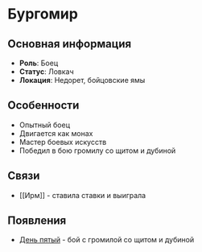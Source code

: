 # Бургомир

## Основная информация
- **Роль**: Боец
- **Статус**: Ловкач
- **Локация**: Недорет, бойцовские ямы

## Особенности
- Опытный боец
- Двигается как монах
- Мастер боевых искусств
- Победил в бою громилу со щитом и дубиной

## Связи
- [[Ирм]] - ставила ставки и выиграла

## Появления
- [День пятый](obsidian://open?vault=Project%20LUX&file=%D0%9E%D1%82%D1%87%D0%B5%D1%82%D1%8B%2F%D0%94%D0%B5%D0%BD%D1%8C%20%D0%BF%D1%8F%D1%82%D1%8B%D0%B9) - бой с громилой со щитом и дубиной 